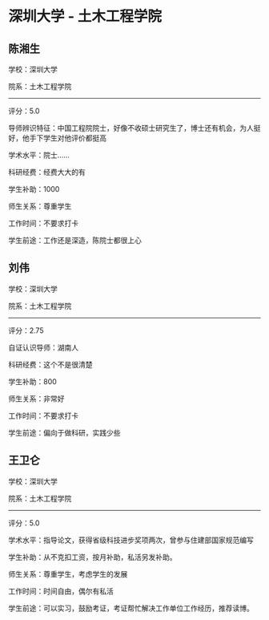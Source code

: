 # 深圳大学 - 土木工程学院

## 陈湘生

学校：深圳大学

院系：土木工程学院

* * *

评分：5.0

导师辨识特征：中国工程院院士，好像不收硕士研究生了，博士还有机会，为人挺好，他手下学生对他评价都挺高

学术水平：院士……

科研经费：经费大大的有

学生补助：1000

师生关系：尊重学生

工作时间：不要求打卡

学生前途：工作还是深造，陈院士都很上心

## 刘伟

学校：深圳大学

院系：土木工程学院

* * *

评分：2.75

自证认识导师：湖南人

科研经费：这个不是很清楚

学生补助：800

师生关系：非常好

工作时间：不要求打卡

学生前途：偏向于做科研，实践少些

## 王卫仑

学校：深圳大学

院系：土木工程学院

* * *

评分：5.0

学术水平：指导论文，获得省级科技进步奖项两次，曾参与住建部国家规范编写

学生补助：从不克扣工资，按月补助，私活另发补助。

师生关系：尊重学生，考虑学生的发展

工作时间：时间自由，偶尔有私活

学生前途：可以实习，鼓励考证，考证帮忙解决工作单位工作经历，推荐读博。
